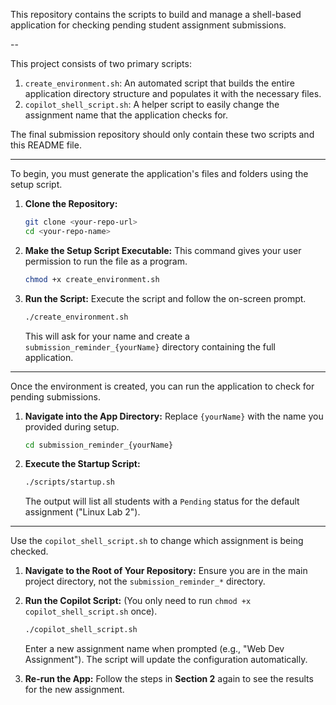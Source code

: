 This repository contains the scripts to build and manage a shell-based application for checking pending student assignment submissions.

--

This project consists of two primary scripts:
1.  `create_environment.sh`: An automated script that builds the entire application directory structure and populates it with the necessary files.
2.  `copilot_shell_script.sh`: A helper script to easily change the assignment name that the application checks for.

The final submission repository should only contain these two scripts and this README file.

---

To begin, you must generate the application's files and folders using the setup script.

1.  **Clone the Repository:**
    ```bash
    git clone <your-repo-url>
    cd <your-repo-name>
    ```

2.  **Make the Setup Script Executable:**
    This command gives your user permission to run the file as a program.
    ```bash
    chmod +x create_environment.sh
    ```

3.  **Run the Script:**
    Execute the script and follow the on-screen prompt.
    ```bash
    ./create_environment.sh
    ```
    This will ask for your name and create a `submission_reminder_{yourName}` directory containing the full application.

---
Once the environment is created, you can run the application to check for pending submissions.

1.  **Navigate into the App Directory:**
    Replace `{yourName}` with the name you provided during setup.
    ```bash
    cd submission_reminder_{yourName}
    ```

2.  **Execute the Startup Script:**
    ```bash
    ./scripts/startup.sh
    ```
    The output will list all students with a `Pending` status for the default assignment ("Linux Lab 2").

---

Use the `copilot_shell_script.sh` to change which assignment is being checked.

1.  **Navigate to the Root of Your Repository:**
    Ensure you are in the main project directory, not the `submission_reminder_*` directory.

2.  **Run the Copilot Script:**
    (You only need to run `chmod +x copilot_shell_script.sh` once).
    ```bash
    ./copilot_shell_script.sh
    ```
    Enter a new assignment name when prompted (e.g., "Web Dev Assignment"). The script will update the configuration automatically.

3.  **Re-run the App:**
    Follow the steps in **Section 2** again to see the results for the new assignment.
